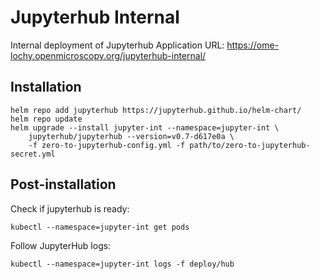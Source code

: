 # Jupyterhub Internal

Internal deployment of Jupyterhub
Application URL: https://ome-lochy.openmicroscopy.org/jupyterhub-internal/


## Installation

    helm repo add jupyterhub https://jupyterhub.github.io/helm-chart/
    helm repo update
    helm upgrade --install jupyter-int --namespace=jupyter-int \
        jupyterhub/jupyterhub --version=v0.7-d617e0a \
        -f zero-to-jupyterhub-config.yml -f path/to/zero-to-jupyterhub-secret.yml


## Post-installation

Check if jupyterhub is ready:

    kubectl --namespace=jupyter-int get pods

Follow JupyterHub logs:

    kubectl --namespace=jupyter-int logs -f deploy/hub
